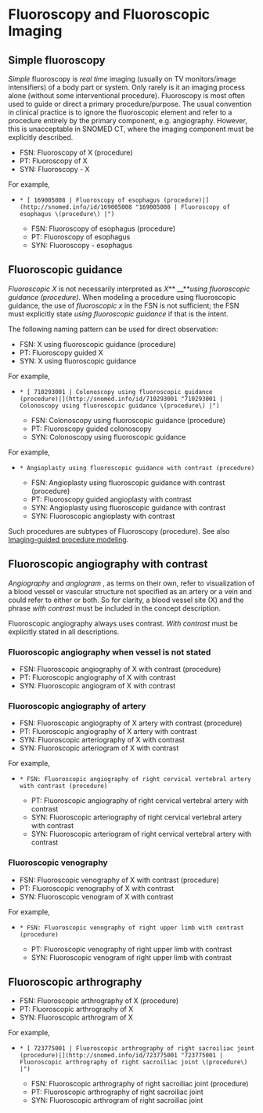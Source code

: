 # Fluoroscopy and Fluoroscopic Imaging

## Simple fluoroscopy

 _Simple_ fluoroscopy is  _real time_ imaging (usually on TV monitors/image intensifiers) of a body part or system. Only rarely is it an imaging process alone (without some interventional procedure). Fluoroscopy is most often used to guide or direct a primary procedure/purpose. The usual convention in clinical practice is to ignore the fluoroscopic element and refer to a procedure entirely by the primary component, e.g. angiography. However, this is unacceptable in SNOMED CT, where the imaging component must be explicitly described. 

  * FSN: Fluoroscopy of X (procedure)
  * PT: Fluoroscopy of X
  * SYN: Fluoroscopy - X

For example, 

  *     * [ 169005008 | Fluoroscopy of esophagus (procedure)|](http://snomed.info/id/169005008 "169005008 | Fluoroscopy of esophagus \(procedure\) |")
      * FSN: Fluoroscopy of esophagus (procedure)
      * PT: Fluoroscopy of esophagus
      * SYN: Fluoroscopy - esophagus

## Fluoroscopic guidance

 _Fluoroscopic X_ is not necessarily interpreted as _X_** __**_using fluoroscopic guidance (procedure)_. When modeling a procedure using fluoroscopic guidance, the use of _fluoroscopic x_ in the FSN is not sufficient; the FSN must explicitly state _using fluoroscopic_ _guidance_ if that is the intent.

The following naming pattern can be used for direct observation:

  * FSN: X using fluoroscopic guidance (procedure) 
  * PT: Fluoroscopy guided X 
  * SYN: X using fluoroscopic guidance

For example, 

  *     * [ 710293001 | Colonoscopy using fluoroscopic guidance (procedure)|](http://snomed.info/id/710293001 "710293001 | Colonoscopy using fluoroscopic guidance \(procedure\) |")
      * FSN: Colonoscopy using fluoroscopic guidance (procedure)
      * PT: Fluoroscopy guided colonoscopy
      * SYN: Colonoscopy using fluoroscopic guidance

For example,

  *     * Angioplasty using fluoroscopic guidance with contrast (procedure)
      * FSN: Angioplasty using fluoroscopic guidance with contrast (procedure)
      * PT: Fluoroscopy guided angioplasty with contrast
      * SYN: Angioplasty using fluoroscopic guidance with contrast
      * SYN: Fluoroscopic angioplasty with contrast

Such procedures are subtypes of Fluoroscopy (procedure). See also [Imaging-guided procedure modeling](Imaging-guided-procedure-modeling_174691295.html). 

## Fluoroscopic angiography with contrast

 _Angiography_ and _angiogram_ , as terms on their own, refer to visualization of a blood vessel or vascular structure not specified as an artery or a vein and could refer to either or both. So for clarity, a blood vessel site (X) and the phrase _with_ _contrast_ must be included in the concept description.

Fluoroscopic angiography always uses contrast. _With contrast_ must be explicitly stated in all descriptions.

### Fluoroscopic angiography when vessel is not stated

  * FSN: Fluoroscopic angiography of X with contrast (procedure)
  * PT: Fluoroscopic angiography of X with contrast
  * SYN: Fluoroscopic angiogram of X with contrast

### Fluoroscopic angiography of artery

  * FSN: Fluoroscopic angiography of X artery with contrast (procedure)
  * PT: Fluoroscopic angiography of X artery with contrast 
  * SYN: Fluoroscopic arteriography of X with contrast 
  * SYN: Fluoroscopic arteriogram of X with contrast 

For example,

  *     * FSN: Fluoroscopic angiography of right cervical vertebral artery with contrast (procedure)
    * PT: Fluoroscopic angiography of right cervical vertebral artery with contrast 
    * SYN: Fluoroscopic arteriography of right cervical vertebral artery with contrast 
    * SYN: Fluoroscopic arteriogram of right cervical vertebral artery with contrast 

### Fluoroscopic venography

  * FSN: Fluoroscopic venography of X with contrast (procedure)
  * PT: Fluoroscopic venography of X with contrast 
  * SYN: Fluoroscopic venogram of X with contrast 

For example, 

  *     * FSN: Fluoroscopic venography of right upper limb with contrast (procedure)
    * PT: Fluoroscopic venography of right upper limb with contrast 
    * SYN: Fluoroscopic venogram of right upper limb with contrast 

## Fluoroscopic arthrography

  * FSN: Fluoroscopic arthrography of X (procedure)
  * PT: Fluoroscopic arthrography of X
  * SYN: Fluoroscopic arthrogram of X

For example,

  *     * [ 723775001 | Fluoroscopic arthrography of right sacroiliac joint (procedure)|](http://snomed.info/id/723775001 "723775001 | Fluoroscopic arthrography of right sacroiliac joint \(procedure\) |")
      * FSN: Fluoroscopic arthrography of right sacroiliac joint (procedure)
      * PT: Fluoroscopic arthrography of right sacroiliac joint
      * SYN: Fluoroscopic arthrogram of right sacroiliac joint

  

